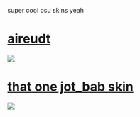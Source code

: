 super cool osu skins yeah

# [aireudt](https://cynthia.s-ul.eu/qWBo6lIe)
![](https://media.discordapp.net/attachments/703682242395766838/704390001043177592/screenshot029.jpg?width=1482&height=834)

# [that one jot_bab skin](https://cynthia.s-ul.eu/sXaitV2p)
![](https://media.discordapp.net/attachments/703682242395766838/704391115796775012/screenshot030.jpg?width=1482&height=834)

